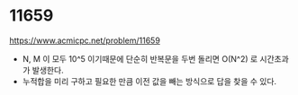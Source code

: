 # 11659

https://www.acmicpc.net/problem/11659

- N, M 이 모두 10^5 이기때문에 단순히 반복문을 두번 돌리면 O(N^2) 로 시간초과가 발생한다.
- 누적합을 미리 구하고 필요한 만큼 이전 값을 빼는 방식으로 답을 찾을 수 있다.
